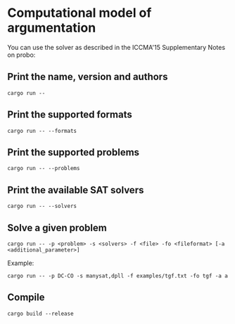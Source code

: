 # Computational model of argumentation

You can use the solver as described in the ICCMA'15 Supplementary Notes on probo:

## Print the name, version and authors
```
cargo run --
```

## Print the supported formats
```
cargo run -- --formats
```

## Print the supported problems
```
cargo run -- --problems
```

## Print the available SAT solvers
```
cargo run -- --solvers
```

## Solve a given problem
```
cargo run -- -p <problem> -s <solvers> -f <file> -fo <fileformat> [-a <additional_parameter>]
```
Example:
```
cargo run -- -p DC-CO -s manysat,dpll -f examples/tgf.txt -fo tgf -a a
```

## Compile
```
cargo build --release
```